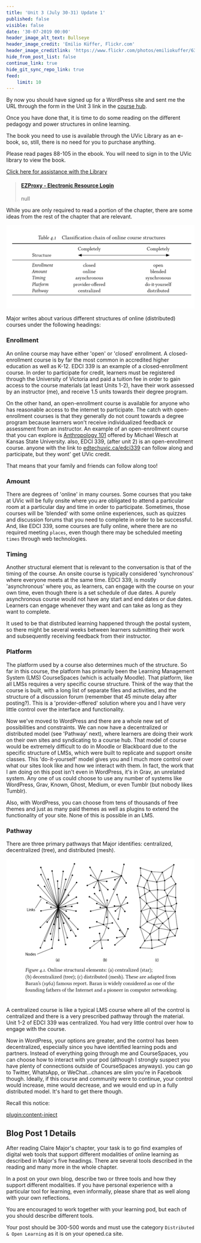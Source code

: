 ```yaml
---
title: 'Unit 3 (July 30-31) Update 1'
published: false
visible: false
date: '30-07-2019 00:00'
header_image_alt_text: Bullseye
header_image_credit: 'Emilio Küffer, Flickr.com'
header_image_creditlink: 'https://www.flickr.com/photos/emiliokuffer/6384294717/'
hide_from_post_list: false
continue_link: true
hide_git_sync_repo_link: true
feed:
    limit: 10
---
```



By now you should have signed up for a WordPress site and sent me the URL through the form in the Unit 3 link in the [course hub](https://edtechuvic.ca/edci339).

Once you have done that, it is time to do some reading on the different pedagogy and power structures in online learning.

The book you need to use is available through the UVic Library as an e-book, so, still, there is no need for you to purchase anything.

Please read pages 88-105 in the ebook. You will need to sign in to the UVic library to view the book.

[Click here for assistance with the Library](https://www.uvic.ca/library/use/connect/index.php?classes=btn,btn-primary)

<blockquote class="embedly-card"><h4><a href="https://ebookcentral-proquest-com.ezproxy.library.uvic.ca/lib/uvic/reader.action?docID=3318874">EZProxy - Electronic Resource Login</a></h4><p>null</p></blockquote>
<script async src="//cdn.embedly.com/widgets/platform.js" charset="UTF-8"></script>

While you are only required to read a portion of the chapter, there are some ideas from the rest of the chapter that are relevant.

![Table 4.1, p. 78](table-4-1-major.png)

Major writes about various different structures of online (distributed) courses under the following headings:

### Enrollment

An online course may have either 'open' or 'closed' enrollment. A closed-enrollment course is by far the most common in accredited higher education as well as K-12. EDCI 339 is an example of a closed-enrollment course. In order to participate for credit, learners must be registered through the University of Victoria and paid a tuition fee in order to gain access to the course materials (at least Units 1-2), have their work assessed by an instructor (me), and receive 1.5 units towards their degree program.

On the other hand, an open-enrollment course is available for anyone who has reasonable access to the internet to participate. The catch with open-enrollment courses is that they generally do not count towards a degree program because learners won't receive individualized feedback or assessment from an instructor. An example of an open-enrollment course that you can explore is [Anthropology 101](https://anth101.com) offered by Michael Wesch at Kansas State University. also, EDCI 339, (after unit 2) is an open-enrollment course. anyone with the link to [edtechuvic.ca/edci339](https://edtechuvic.ca/edci339) can follow along and participate, but they wont' get UVic credit.

That means that your family and friends can follow along too!

### Amount

There are degrees of 'online' in many courses. Some courses that you take at UVic will be fully onsite where you are obligated to attend a particular room at a particular day and time in order to participate. Sometimes, those courses will be 'blended' with some online experiences, such as quizzes and discussion forums that you need to complete in order to be successful. And, like EDCI 339, some courses are fully online, where there are no required meeting `places`, even though there may be scheduled meeting `times` through web technologies.

### Timing

Another structural element that is relevant to the conversation is that of the timing of the course. An onsite course is typically considered 'synchronous' where everyone meets at the same time. EDCI 339, is mostly 'asynchronous' where you, as learners, can engage with the course on your own time, even though there is a set schedule of due dates. A purely asynchronous course would not have any start and end dates or due dates. Learners can engage whenever they want and can take as long as they want to complete.

It used to be that distributed learning happened through the postal system, so there might be several weeks between learners submitting their work and subsequently receiving feedback from their instructor.

### Platform

The platform used by a course also determines much of the structure. So far in this course, the platform has primarily been the Learning Management System (LMS) CourseSpaces (which is actually Moodle). That platform, like all LMSs requires a very specific course structure. Think of the way that the course is built, with a long list of separate files and activities, and the structure of a discussion forum (remember that 45 minute delay after posting?). This is a 'provider-offered' solution where you and I have very little control over the interface and functionality.

Now we've moved to WordPress and there are a whole new set of possibilities and constraints. We can now have a decentralized or distributed model (see 'Pathway' next), where learners are doing their work on their own sites and syndicating to a course hub. That model of course would be extremely difficult to do in Moodle or Blackboard due to the specific structure of LMSs, which were built to replicate and support onsite classes. This 'do-it-yourself' model gives you and I much more control over what our sites look like and how we interact with them. In fact, the work that I am doing on this post isn't even in WordPress, it's in Grav, an unrelated system. Any one of us could choose to use any number of systems like WordPress, Grav, Known, Ghost, Medium, or even Tumblr (but nobody likes Tumblr).

Also, with WordPress, you can choose from tens of thousands of free themes and just as many paid themes as well as plugins to extend the functionality of your site. None of this is possible in an LMS.

### Pathway

There are three primary pathways that Major identifies: centralized, decentralized (tree), and distributed (mesh).

![](figure-4-1-major.png)

A centralized course is like a typical LMS course where all of the control is centralized and there is a very prescribed pathway through the material. Unit 1-2 of EDCI 339 was centralized. You had very little control over how to engage with the course.

Now in WordPress, your options are greater, and the control has been decentralized, especially since you have identified learning pods and partners. Instead of everything going through me and CourseSpaces, you can choose how to interact with your pod (although I strongly suspect you have plenty of connections outside of CourseSpaces anyways). you can go to Twitter, WhatsApp, or WeChat...chances are slim you're in Facebook though. Ideally, if this course and community were to continue, your control would increase, mine would decrease, and we would end up in a fully distributed model. It's hard to get there though.

Recall this notice:

[plugin:content-inject](_class-preparations)

## Blog Post 1 Details

After reading Claire Major's chapter, your task is to go find examples of digital web tools that support different modalities of online learning as described in Major's five headings. There are several tools described in the reading and many more in the whole chapter.

In a post on your own blog, describe two or three tools and how they support different modalities. If you have personal experience with a particular tool for learning, even informally, please share that as well along with your own reflections.

You are encouraged to work together with your learning pod, but each of you should describe different tools.

Your post should be 300-500 words and must use the category `Distributed & Open Learning` as it is on your opened.ca site.
